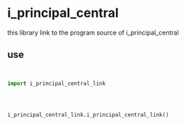 











# i_principal_central


this library link to the program source of i_principal_central


## use

```python


import i_principal_central_link




i_principal_central_link.i_principal_central_link()











